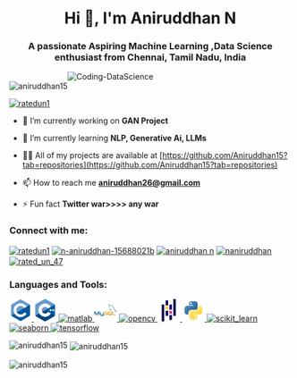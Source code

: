 <h1 align="center">Hi 👋, I'm Aniruddhan N</h1>
<h3 align="center">A passionate Aspiring Machine Learning ,Data Science enthusiast from Chennai, Tamil Nadu, India</h3>
<img align="right" alt="Coding-DataScience" width="400" src="https://i.giphy.com/media/v1.Y2lkPTc5MGI3NjExODNnbGp0dDMwcTJrOWlpcmRyNHQ0ZjYxZXQxeXYwYTlvOWM3ajRyMyZlcD12MV9pbnRlcm5hbF9naWZfYnlfaWQmY3Q9Zw/RbDKaczqWovIugyJmW/giphy.gif">


<p align="left"> <img src="https://komarev.com/ghpvc/?username=aniruddhan15&label=Profile%20views&color=0e75b6&style=flat" alt="aniruddhan15" /> </p>

<p align="left"> <a href="https://twitter.com/ratedun1" target="blank"><img src="https://img.shields.io/twitter/follow/ratedun1?logo=twitter&style=for-the-badge" alt="ratedun1" /></a> </p>

- 🔭 I’m currently working on **GAN Project**

- 🌱 I’m currently learning **NLP, Generative Ai, LLMs**

- 👨‍💻 All of my projects are available at [https://github.com/Aniruddhan15?tab=repositories](https://github.com/Aniruddhan15?tab=repositories)

- 📫 How to reach me **aniruddhan26@gmail.com**

- ⚡ Fun fact **Twitter war>>>> any war**

<h3 align="left">Connect with me:</h3>
<p align="left">
<a href="https://twitter.com/ratedun1" target="blank"><img align="center" src="https://raw.githubusercontent.com/rahuldkjain/github-profile-readme-generator/master/src/images/icons/Social/twitter.svg" alt="ratedun1" height="30" width="40" /></a>
<a href="https://linkedin.com/in/n-aniruddhan-15688021b" target="blank"><img align="center" src="https://raw.githubusercontent.com/rahuldkjain/github-profile-readme-generator/master/src/images/icons/Social/linked-in-alt.svg" alt="n-aniruddhan-15688021b" height="30" width="40" /></a>
<a href="https://stackoverflow.com/users/aniruddhan n" target="blank"><img align="center" src="https://raw.githubusercontent.com/rahuldkjain/github-profile-readme-generator/master/src/images/icons/Social/stack-overflow.svg" alt="aniruddhan n" height="30" width="40" /></a>
<a href="https://kaggle.com/naniruddhan" target="blank"><img align="center" src="https://raw.githubusercontent.com/rahuldkjain/github-profile-readme-generator/master/src/images/icons/Social/kaggle.svg" alt="naniruddhan" height="30" width="40" /></a>
<a href="https://instagram.com/rated_un_47" target="blank"><img align="center" src="https://raw.githubusercontent.com/rahuldkjain/github-profile-readme-generator/master/src/images/icons/Social/instagram.svg" alt="rated_un_47" height="30" width="40" /></a>
</p>

<h3 align="left">Languages and Tools:</h3>
<p align="left"> <a href="https://www.cprogramming.com/" target="_blank" rel="noreferrer"> <img src="https://raw.githubusercontent.com/devicons/devicon/master/icons/c/c-original.svg" alt="c" width="40" height="40"/> </a> <a href="https://www.w3schools.com/cpp/" target="_blank" rel="noreferrer"> <img src="https://raw.githubusercontent.com/devicons/devicon/master/icons/cplusplus/cplusplus-original.svg" alt="cplusplus" width="40" height="40"/> </a> <a href="https://www.mathworks.com/" target="_blank" rel="noreferrer"> <img src="https://upload.wikimedia.org/wikipedia/commons/2/21/Matlab_Logo.png" alt="matlab" width="40" height="40"/> </a> <a href="https://www.mysql.com/" target="_blank" rel="noreferrer"> <img src="https://raw.githubusercontent.com/devicons/devicon/master/icons/mysql/mysql-original-wordmark.svg" alt="mysql" width="40" height="40"/> </a> <a href="https://opencv.org/" target="_blank" rel="noreferrer"> <img src="https://www.vectorlogo.zone/logos/opencv/opencv-icon.svg" alt="opencv" width="40" height="40"/> </a> <a href="https://pandas.pydata.org/" target="_blank" rel="noreferrer"> <img src="https://raw.githubusercontent.com/devicons/devicon/2ae2a900d2f041da66e950e4d48052658d850630/icons/pandas/pandas-original.svg" alt="pandas" width="40" height="40"/> </a> <a href="https://www.python.org" target="_blank" rel="noreferrer"> <img src="https://raw.githubusercontent.com/devicons/devicon/master/icons/python/python-original.svg" alt="python" width="40" height="40"/> </a> <a href="https://scikit-learn.org/" target="_blank" rel="noreferrer"> <img src="https://upload.wikimedia.org/wikipedia/commons/0/05/Scikit_learn_logo_small.svg" alt="scikit_learn" width="40" height="40"/> </a> <a href="https://seaborn.pydata.org/" target="_blank" rel="noreferrer"> <img src="https://seaborn.pydata.org/_images/logo-mark-lightbg.svg" alt="seaborn" width="40" height="40"/> </a> <a href="https://www.tensorflow.org" target="_blank" rel="noreferrer"> <img src="https://www.vectorlogo.zone/logos/tensorflow/tensorflow-icon.svg" alt="tensorflow" width="40" height="40"/> </a> </p>

<p><img align="left" src="https://github-readme-stats.vercel.app/api/top-langs?username=aniruddhan15&show_icons=true&locale=en&layout=compact" alt="aniruddhan15" /></p>

<p>&nbsp;<img align="center" src="https://github-readme-stats.vercel.app/api?username=aniruddhan15&show_icons=true&locale=en" alt="aniruddhan15" /></p>

<p><img align="center" src="https://github-readme-streak-stats.herokuapp.com/?user=aniruddhan15&" alt="aniruddhan15" /></p>
